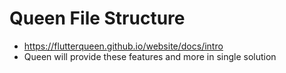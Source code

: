 # Queen File Structure

- https://flutterqueen.github.io/website/docs/intro
- Queen will provide these features and more in single solution

